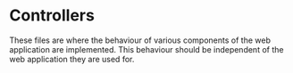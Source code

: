 # Controllers

These files are where the behaviour of various components of the web application are implemented. This behaviour should be independent of the web application they are used for.
